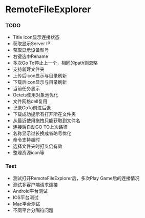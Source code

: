 # RemoteFileExplorer

### TODO
* Title Icon显示连接状态
* 获取显示Server IP
* 获取显示设备型号
* 右键选中Rename
* 多次Go To停止上一个，相同的path则忽略
* 支持新建文件夹
* 上传后icon显示与目录刷新
* 下载后icon显示与目录刷新
* 当前任务显示
* Octets使用对象池优化
* 文件网格cell复用
* 记录GoTo前进后退
* 下载成功提示有打开所在文件夹
* 从最近使用拖拽只能获取到文件名
* 连接后自动GO TO上次路径
* 名称显示过长换成省略号优化
* 命令支持超时
* 选择文件夹时打叉仍有效
* 整理资源icon等

### Test
* 测试打开RemoteFileExplorer后，多次Play Game后的连接情况
* 测试多客户端请求连接
* Android平台测试
* IOS平台测试
* Mac平台测试
* 不同平台分隔符问题
